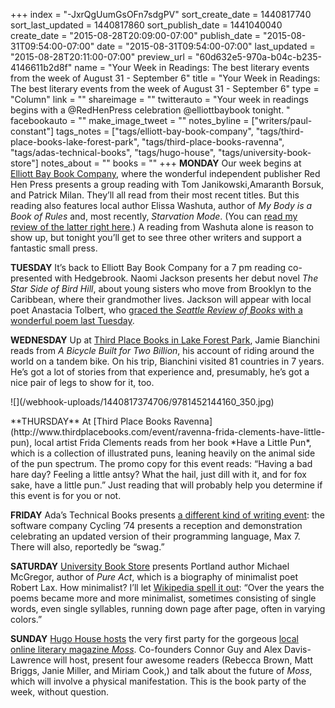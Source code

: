 +++
index = "-JxrQgUumGsOFn7sdgPV"
sort_create_date = 1440817740
sort_last_updated = 1440817860
sort_publish_date = 1441040040
create_date = "2015-08-28T20:09:00-07:00"
publish_date = "2015-08-31T09:54:00-07:00"
date = "2015-08-31T09:54:00-07:00"
last_updated = "2015-08-28T20:11:00-07:00"
preview_url = "60d632e5-970a-b04c-b235-4146611b2d8f"
name = "Your Week in Readings: The best literary events from the week of August 31 - September 6"
title = "Your Week in Readings: The best literary events from the week of August 31 - September 6"
type = "Column"
link = ""
shareimage = ""
twitterauto = "Your week in readings begins with a @RedHenPress celebration @elliottbaybook tonight. "
facebookauto = ""
make_image_tweet = ""
notes_byline = ["writers/paul-constant"]
tags_notes = ["tags/elliott-bay-book-company", "tags/third-place-books-lake-forest-park", "tags/third-place-books-ravenna", "tags/adas-technical-books", "tags/hugo-house", "tags/university-book-store"]
notes_about = ""
books = ""
+++
**MONDAY** Our week begins at [Elliott Bay Book Company](http://www.elliottbaybook.com/event/tom-janikowski-elissa-washuta-amaranth-borsuk-patrick-milan), where the wonderful independent publisher Red Hen Press presents a group reading with Tom Janikowski,Amaranth Borsuk, and Patrick Milan. They’ll all read from their most recent titles. But this reading also features local author Elissa Washuta, author of *My Body is a Book of Rules* and, most recently,  *Starvation Mode*. (You can [read my review of the latter right here](http://seattlereviewofbooks.com/reviews/the-perpetual-naked-lunch-of-starvation-mode/).) A reading from Washuta alone is reason to show up, but tonight you’ll get to see three other writers and support a fantastic small press. 

**TUESDAY** It’s back to Elliott Bay Book Company for a 7 pm reading co-presented with Hedgebrook. Naomi Jackson presents her debut novel *The Star Side of Bird Hill*, about young sisters who move from Brooklyn to the Caribbean, where their grandmother lives. Jackson will appear with local poet Anastacia Tolbert, who [graced the *Seattle Review of Books* with a wonderful poem last Tuesday](http://seattlereviewofbooks.com/notes/2015/08/25/rattail/).

**WEDNESDAY** Up at [Third Place Books in Lake Forest Park](http://www.thirdplacebooks.com/event/lfp-bicycle-built-two-billion-jamie-bianchini), Jamie Bianchini reads from *A Bicycle Built for Two Billion*, his account of riding around the world on a tandem bike. On his trip, Bianchini visited 81 countries in 7 years. He’s got a lot of stories from that experience and, presumably, he’s got a nice pair of legs to show for it, too.

<p class="image-left">![](/webhook-uploads/1440817374706/9781452144160_350.jpg)</p>**THURSDAY** At [Third Place Books Ravenna](http://www.thirdplacebooks.com/event/ravenna-frida-clements-have-little-pun), local artist Frida Clements reads from her book *Have a Little Pun*, which is a collection of illustrated puns, leaning heavily on the animal side of the pun spectrum. The promo copy for this event reads: “Having a bad hare day? Feeling a little antsy? What the hail, just dill with it, and for fox sake, have a little pun.” Just reading that will probably help you determine if this event is for you or not.

**FRIDAY** Ada’s Technical Books presents [a different kind of writing event](http://www.seattletechnicalbooks.com/max-connect): the software company Cycling ’74 presents a reception and demonstration celebrating an updated version of their programming language, Max 7. There will also, reportedly be “swag.” 

**SATURDAY** [University Book Store](http://www2.bookstore.washington.edu/_events/events_cal.taf?evmonth=09&evyear=2015&eventid=2015070909304900&pre=20150901&pst=20150913) presents Portland author Michael McGregor, author of *Pure Act*, which is a biography of minimalist poet Robert Lax. How minimalist? I’ll let [Wikipedia spell it out](https://en.wikipedia.org/wiki/Robert_Lax): “Over the years the poems became more and more minimalist, sometimes consisting of single words, even single syllables, running down page after page, often in varying colors.”


**SUNDAY** [Hugo House hosts](http://hugohouse.org/event/moss-volume-1-celebration-rebecca-brown-matt-briggs-janie-miller-and-miriam-cook/) the very first party for the gorgeous [local online literary magazine *Moss*](http://www.mosslit.com/vol01/issue03.html). Co-founders Connor Guy and Alex Davis-Lawrence will host, present four awesome readers (Rebecca Brown, Matt Briggs, Janie Miller, and Miriam Cook,) and talk about the future of *Moss*, which will involve a physical manifestation. This is the book party of the week, without question. 